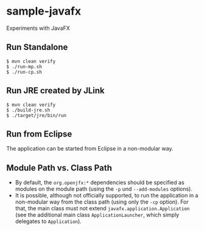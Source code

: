 # sample-javafx

Experiments with JavaFX

## Run Standalone

~~~
$ mvn clean verify
$ ./run-mp.sh
$ ./run-cp.sh
~~~

## Run JRE created by JLink 

~~~
$ mvn clean verify
$ ./build-jre.sh
$ ./target/jre/bin/run
~~~

## Run from Eclipse

The application can be started from Eclipse in a non-modular way.

## Module Path vs. Class Path

- By default, the `org.openjfx:*` dependencies should be specified as modules on the module path
  (using the `-p` und `--add-modules` options).
- It is possible, although not officially supported, to run the application in a non-modular way from the class path 
  (using only the `-cp` option). For that, the main class must not extend `javafx.application.Application` 
  (see the additional main class `ApplicationLauncher`, which simply delegates to `Application`).
